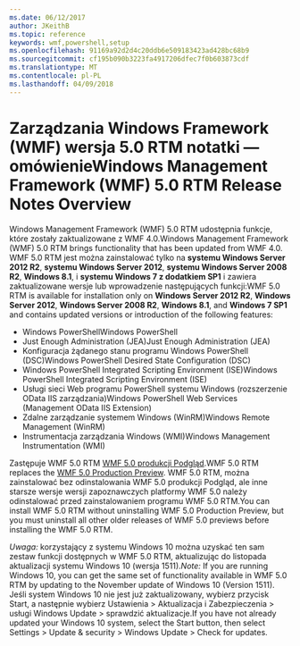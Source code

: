 ```yaml
---
ms.date: 06/12/2017
author: JKeithB
ms.topic: reference
keywords: wmf,powershell,setup
ms.openlocfilehash: 91169a92d2d4c20ddb6e509183423ad428bc68b9
ms.sourcegitcommit: cf195b090b3223fa4917206dfec7f0b603873cdf
ms.translationtype: MT
ms.contentlocale: pl-PL
ms.lasthandoff: 04/09/2018
---
```

# <a name="windows-management-framework-wmf-50-rtm-release-notes-overview"></a><span data-ttu-id="6366f-102">Zarządzania Windows Framework (WMF) wersja 5.0 RTM notatki — omówienie</span><span class="sxs-lookup"><span data-stu-id="6366f-102">Windows Management Framework (WMF) 5.0 RTM Release Notes Overview</span></span>

<span data-ttu-id="6366f-103">Windows Management Framework (WMF) 5.0 RTM udostępnia funkcje, które zostały zaktualizowane z WMF 4.0.</span><span class="sxs-lookup"><span data-stu-id="6366f-103">Windows Management Framework (WMF) 5.0 RTM brings functionality that has been updated from WMF 4.0.</span></span> <span data-ttu-id="6366f-104">WMF 5.0 RTM jest można zainstalować tylko na **systemu Windows Server 2012 R2**, **systemu Windows Server 2012**, **systemu Windows Server 2008 R2**, **Windows 8.1**, i **systemu Windows 7 z dodatkiem SP1** i zawiera zaktualizowane wersje lub wprowadzenie następujących funkcji:</span><span class="sxs-lookup"><span data-stu-id="6366f-104">WMF 5.0 RTM is available for installation only on **Windows Server 2012 R2**, **Windows Server 2012**, **Windows Server 2008 R2**, **Windows 8.1**, and **Windows 7 SP1** and contains updated versions or introduction of the following features:</span></span>

- <span data-ttu-id="6366f-105">Windows PowerShell</span><span class="sxs-lookup"><span data-stu-id="6366f-105">Windows PowerShell</span></span>
- <span data-ttu-id="6366f-106">Just Enough Administration (JEA)</span><span class="sxs-lookup"><span data-stu-id="6366f-106">Just Enough Administration (JEA)</span></span>
- <span data-ttu-id="6366f-107">Konfiguracja żądanego stanu programu Windows PowerShell (DSC)</span><span class="sxs-lookup"><span data-stu-id="6366f-107">Windows PowerShell Desired State Configuration (DSC)</span></span>
- <span data-ttu-id="6366f-108">Windows PowerShell Integrated Scripting Environment (ISE)</span><span class="sxs-lookup"><span data-stu-id="6366f-108">Windows PowerShell Integrated Scripting Environment (ISE)</span></span>
- <span data-ttu-id="6366f-109">Usługi sieci Web programu PowerShell systemu Windows (rozszerzenie OData IIS zarządzania)</span><span class="sxs-lookup"><span data-stu-id="6366f-109">Windows PowerShell Web Services (Management OData IIS Extension)</span></span>
- <span data-ttu-id="6366f-110">Zdalne zarządzanie systemem Windows (WinRM)</span><span class="sxs-lookup"><span data-stu-id="6366f-110">Windows Remote Management (WinRM)</span></span>
- <span data-ttu-id="6366f-111">Instrumentacja zarządzania Windows (WMI)</span><span class="sxs-lookup"><span data-stu-id="6366f-111">Windows Management Instrumentation (WMI)</span></span>

<span data-ttu-id="6366f-112">Zastępuje WMF 5.0 RTM [WMF 5.0 produkcji Podgląd](http://blogs.msdn.com/b/powershell/archive/2015/08/31/windows-management-framework-5-0-production-preview-is-now-available.aspx).</span><span class="sxs-lookup"><span data-stu-id="6366f-112">WMF 5.0 RTM replaces the [WMF 5.0 Production Preview](http://blogs.msdn.com/b/powershell/archive/2015/08/31/windows-management-framework-5-0-production-preview-is-now-available.aspx).</span></span> <span data-ttu-id="6366f-113">WMF 5.0 RTM, można zainstalować bez odinstalowania WMF 5.0 produkcji Podgląd, ale inne starsze wersje wersji zapoznawczych platformy WMF 5.0 należy odinstalować przed zainstalowaniem programu WMF 5.0 RTM.</span><span class="sxs-lookup"><span data-stu-id="6366f-113">You can install WMF 5.0 RTM without uninstalling WMF 5.0 Production Preview, but you must uninstall all other older releases of WMF 5.0 previews before installing the WMF 5.0 RTM.</span></span>

<span data-ttu-id="6366f-114">*Uwaga:* korzystający z systemu Windows 10 można uzyskać ten sam zestaw funkcji dostępnych w WMF 5.0 RTM, aktualizując do listopada aktualizacji systemu Windows 10 (wersja 1511).</span><span class="sxs-lookup"><span data-stu-id="6366f-114">*Note:* If you are running Windows 10, you can get the same set of functionality available in WMF 5.0 RTM by updating to the November update of Windows 10 (Version 1511).</span></span> <span data-ttu-id="6366f-115">Jeśli system Windows 10 nie jest już zaktualizowany, wybierz przycisk Start, a następnie wybierz Ustawienia > Aktualizacja i Zabezpieczenia > usługi Windows Update > sprawdzić aktualizacje.</span><span class="sxs-lookup"><span data-stu-id="6366f-115">If you have not already updated your Windows 10 system, select the Start button, then select Settings > Update & security > Windows Update > Check for updates.</span></span>